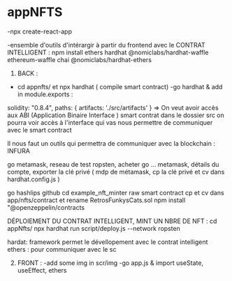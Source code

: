 # appNFTS
-npx create-react-app 

-ensemble d'outils d'intérargir à partir du frontend avec le CONTRAT INTELLIGENT :
npm install ethers hardhat @nomiclabs/hardhat-waffle ethereum-waffle chai @nomiclabs/hardhat-ethers

 1) BACK : 
- cd appnfts/ et npx hardhat ( compile smart contract)
-go hardhat & add in module.exports :

 solidity: "0.8.4",
  paths: {
    artifacts: './src/artifacts'
  }
=> On veut avoir accès aux ABI (Application Binaire Interface ) smart contrat dans le dossier src
on pourra voir accès à l'interface qui vas nous permettre de communiquer avec le smart contract

Il nous faut un outils qui permettra de communiquer avec la blockchain : INFURA

go metamask, reseau de test ropsten, acheter
go ... metamask, détails du compte, exporter la clé privé ( mdp de métamask, cp la clé privé et cv dans hardhat.config.js )

go hashlips github 
cd example_nft_minter
raw smart contract cp et cv dans app/nfts/contract et rename RetrosFunkysCats.sol
npm install "@openzeppelin/contracts

DÉPLOIEMENT DU CONTRAT INTELLIGENT, MINT UN NBRE DE NFT :
cd appNfts/ npx hardhat run script/deploy.js --network ropsten

hardat: framework permet le dévellopement avec le contrat intelligent
ethers : pour communiquer avec le sc

2) FRONT : 
-add some img in scr/img
-go app.js & import useState, useEffect, ethers
